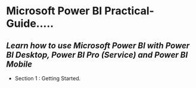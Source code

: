 # **Microsoft Power BI Practical-Guide.**....
## *Learn how to use Microsoft Power BI with Power BI Desktop, Power BI Pro (Service) and Power BI Mobile*

+ Section 1 : Getting Started.
